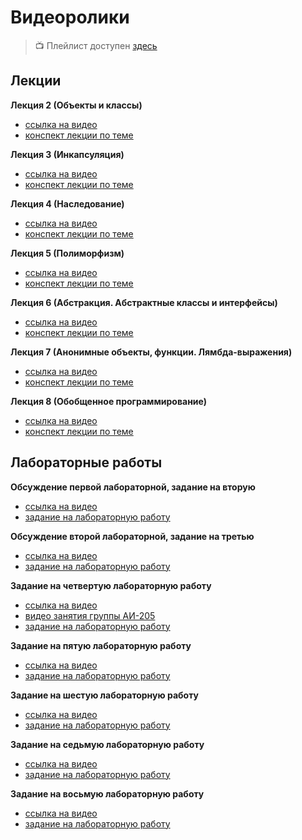 # Видеоролики

> :tv: Плейлист доступен [здесь](https://youtube.com/playlist?list=PLKTsfoGIz8kfGfYo8cvGK6SXm_jOX3Vpc)

## Лекции

**Лекция 2 (Объекты и классы)**
- [ссылка на видео](https://youtu.be/WL-wxQm3PvY)
- [конспект лекции по теме](https://github.com/MykolaHodovychenko/oop/tree/ru/lectures/lecture2)

**Лекция 3 (Инкапсуляция)**
- [ссылка на видео](https://youtu.be/3VDU-bPvZew)
- [конспект лекции по теме](https://github.com/MykolaHodovychenko/oop/tree/ru/lectures/lecture3)

**Лекция 4 (Наследование)**
- [ссылка на видео](https://youtu.be/aGK1WokKftY)
- [конспект лекции по теме](https://github.com/MykolaHodovychenko/oop/tree/ru/lectures/lecture4)

**Лекция 5 (Полиморфизм)**
- [ссылка на видео](https://youtu.be/wpz_DVxv89o)
- [конспект лекции по теме](https://github.com/MykolaHodovychenko/oop/tree/ru/lectures/lecture5)

**Лекция 6 (Абстракция. Абстрактные классы и интерфейсы)**
- [ссылка на видео](https://youtu.be/yW12cDuQ-yE)
- [конспект лекции по теме](https://github.com/MykolaHodovychenko/oop/tree/ru/lectures/lecture6)

**Лекция 7 (Анонимные объекты, функции. Лямбда-выражения)**
- [ссылка на видео](https://youtu.be/fzA9EXdlFes)
- [конспект лекции по теме](https://github.com/MykolaHodovychenko/oop/tree/ru/lectures/lecture7)

**Лекция 8 (Обобщенное программирование)**
- [ссылка на видео]()
- [конспект лекции по теме](https://github.com/MykolaHodovychenko/oop/tree/ru/lectures/lecture8)

## Лабораторные работы

**Обсуждение первой лабораторной, задание на вторую**
- [ссылка на видео](https://youtu.be/hGRYpwvC_II)
- [задание на лабораторную работу](https://github.com/MykolaHodovychenko/oop/tree/ru/labs/lab2)

**Обсуждение второй лабораторной, задание на третью**
- [ссылка на видео](https://youtu.be/Q67PBFuAWVs)
- [задание на лабораторную работу](https://github.com/MykolaHodovychenko/oop/tree/ru/labs/lab3)
 
**Задание на четвертую лабораторную работу**
- [ссылка на видео](https://youtu.be/1UeFn2ZUvXk)
- [видео занятия группы АИ-205](https://youtu.be/l47bNAJY884)
- [задание на лабораторную работу](https://github.com/MykolaHodovychenko/oop/tree/ru/labs/lab4)

**Задание на пятую лабораторную работу**
- [ссылка на видео](https://youtu.be/k8AyHKkFh0E)
- [задание на лабораторную работу](https://github.com/MykolaHodovychenko/oop/tree/ru/labs/lab5)

**Задание на шестую лабораторную работу**
- [ссылка на видео](https://youtu.be/m3YpVgBy21M)
- [задание на лабораторную работу](https://github.com/MykolaHodovychenko/oop/tree/ru/labs/lab6)

**Задание на седьмую лабораторную работу**
- [ссылка на видео](https://youtu.be/0dKmKC_0ykI)
- [задание на лабораторную работу](https://github.com/MykolaHodovychenko/oop/tree/ru/labs/lab7)

**Задание на восьмую лабораторную работу**
- [ссылка на видео](https://youtu.be/75zyIo2rSRw)
- [задание на лабораторную работу](https://github.com/MykolaHodovychenko/oop/tree/ru/labs/lab8)
